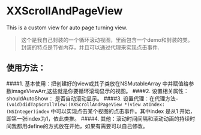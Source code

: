 # XXScrollAndPageView
This is a custom view for auto page turning view. 

> 这个是我自己封装的一个循环滚动视图，里面包含一个demo和封装的类。封装的特点是节省内存，并且可以通过代理来实现点击事件.

## 使用方法：
####1. 基本使用：把创建好的view或其子类放在NSMutableArray 中并赋值给参数imageViewArr,这些就是你要循环滚动显示的视图。
####2. 设置相关属性：shouldAutoShow： 是否自动滚动显示。
####3. 设置代理：在代理方法`- (void)didTapScrollView:(XXScrollAndPageView *)view atIndex:(NSInteger)index` 中可以实现点击某个视图的点击事件。其中index 是从1 开始，即第一张index为1，依此类推。
####4. 其他：滚动时间间隔和滚动动画的持续时间我都用define的方式放在开始，如果有需要可以自己修改。
